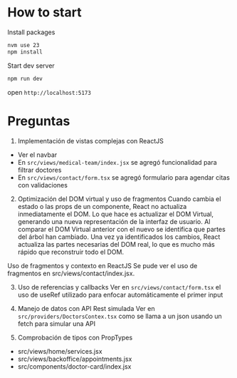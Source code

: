 # How to start
Install packages
```sh
nvm use 23
npm install
```

Start dev server
```sh
npm run dev
```

open `http://localhost:5173`

# Preguntas
1. Implementación de vistas complejas con ReactJS
- Ver el navbar
- En `src/views/medical-team/index.jsx` se agregó funcionalidad para filtrar doctores
- En `src/views/contact/form.tsx` se agregó formulario para agendar citas con validaciones

2. Optimización del DOM virtual y uso de fragmentos
Cuando cambia el estado o las props de un componente, React no actualiza inmediatamente el DOM. Lo que hace es actualizar el DOM Virtual, generando una nueva representación de la interfaz de usuario. Al comparar el DOM Virtual anterior con el nuevo se identifica que partes del árbol han cambiado. Una vez ya identificados los cambios, React actualiza las partes necesarias del DOM real, lo que es mucho más rápido que reconstruir todo el DOM.

Uso de fragmentos y contexto en ReactJS Se pude ver el uso de fragmentos en src/views/contact/index.jsx.

3. Uso de referencias y callbacks
Ver en `src/views/contact/form.tsx` el uso de useRef utilizado para enfocar automáticamente el primer input

4. Manejo de datos con API Rest simulada
Ver en `src/providers/DoctorsContex.tsx` como se llama a un json usando un fetch para simular una API

6. Comprobación de tipos con PropTypes
- src/views/home/services.jsx
- src/views/backoffice/appointments.jsx
- src/components/doctor-card/index.jsx
